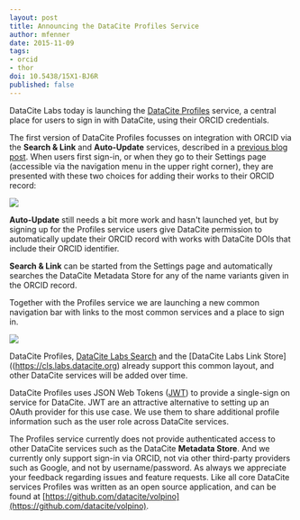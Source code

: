 ```yaml
---
layout: post
title: Announcing the DataCite Profiles Service
author: mfenner
date: 2015-11-09
tags:
- orcid
- thor
doi: 10.5438/15X1-BJ6R
published: false
---
```

DataCite Labs today is launching the [DataCite Profiles](https://profiles.labs.datacite.org) service, a central place for users to sign in with DataCite, using their ORCID credentials.

The first version of DataCite Profiles focusses on integration with ORCID via the **Search & Link** and **Auto-Update** services, described in a [previous blog post](/explaining-the-datacite-orcid-auto-update/). When users first sign-in, or when they go to their Settings page (accessible via the navigation menu in the upper right corner), they are presented with these two choices for adding their works to their ORCID record:

![](/images/2015/11/Bildschirmfoto-2015-11-09-um-20-02-45.png)

**Auto-Update** still needs a bit more work and hasn't launched yet, but by signing up for the Profiles service users give DataCite permission to automatically update their ORCID record with works with DataCite DOIs that include their ORCID identifier.

**Search & Link** can be started from the Settings page and automatically searches the DataCite Metadata Store for any of the name variants given in the ORCID record.

Together with the Profiles service we are launching a new common navigation bar with links to the most common services and a place to sign in.

![](/images/2015/11/Bildschirmfoto-2015-11-09-um-20-14-22.png)

DataCite Profiles, [DataCite Labs Search](https://search.labs.datacite.org) and the [DataCite Labs Link Store]((https://cls.labs.datacite.org) already support this common layout, and other DataCite services will be added over time.

DataCite Profiles uses JSON Web Tokens ([JWT](http://jwt.io/)) to provide a single-sign on service for DataCite. JWT are an attractive alternative to setting up an OAuth provider for this use case. We use them to share additional profile information such as the user role across DataCite services.

The Profiles service currently does not provide authenticated access to other DataCite services such as the DataCite **Metadata Store**. And we currently only support sign-in via ORCID, not via other third-party providers such as Google, and not by username/password. As always we appreciate your feedback regarding issues and feature requests. Like all core DataCite services Profiles was written as an open source application, and can be found at [https://github.com/datacite/volpino](https://github.com/datacite/volpino).
